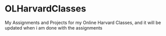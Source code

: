 # OLHarvardClasses
My Assignments and Projects for my Online Harvard Classes, and it will be updated when i am done with the assignments
